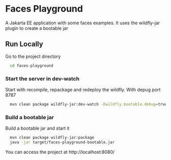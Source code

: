 # Faces Playground

A Jakarta EE application with some faces examples.
It uses the wildfly-jar plugin to create a bootable jar

## Run Locally

Go to the project directory

```bash
  cd faces-playground
```

### Start the server in dev-watch

Start with recompile, repackage and redeploy the wildfly. With depug port 8787

```bash
  mvn clean package wildfly-jar:dev-watch -Dwildfly.bootable.debug=true
```

### Build a bootable jar

Build a bootable jar and start it

```bash
  mvn clean package wildfly-jar:package
  java -jar target/faces-playground-bootable.jar
```


You can access the project at http://localhost:8080/

